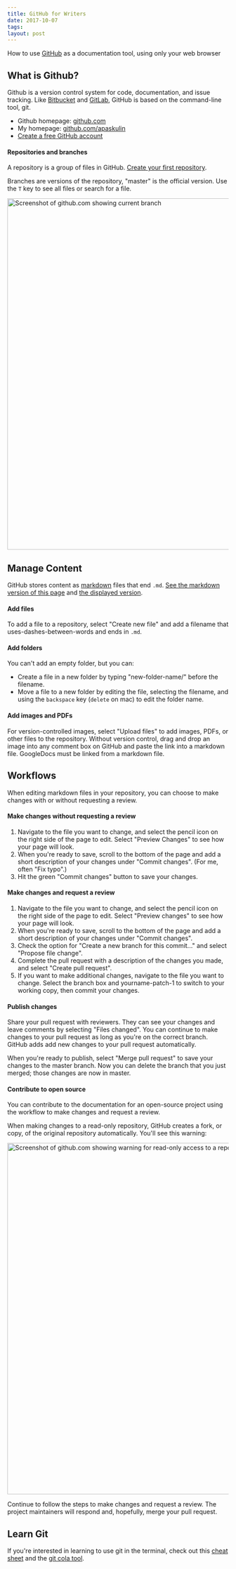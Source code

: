 ```yaml
---
title: GitHub for Writers
date: 2017-10-07
tags:
layout: post
---
```


How to use [GitHub](https://github.com) as a documentation tool, using only your web browser

## What is Github?
Github is a version control system for code, documentation, and issue tracking.
Like [Bitbucket](https://bitbucket.org/) and [GitLab](https://about.gitlab.com/), GitHub is based on the command-line tool, git.

- Github homepage: [github.com](https://github.com/)
- My homepage: [github.com/apaskulin](https://github.com/apaskulin)
- [Create a free GitHub account](https://help.github.com/articles/signing-up-for-a-new-github-account/)

#### Repositories and branches
A repository is a group of files in GitHub.
[Create your first repository](https://help.github.com/articles/create-a-repo/).

Branches are versions of the repository, "master" is the official version.
Use the `T` key to see all files or search for a file.

<img alt="Screenshot of github.com showing current branch" src="/images/github-branches.png" width="800px">

## Manage Content
GitHub stores content as [markdown] files that end `.md`.
[See the markdown version of this page](https://raw.githubusercontent.com/apaskulin/waxtechnical/master/source/articles/2017-10-07-github-for-writers.html.markdown) and [the displayed version](https://github.com/apaskulin/waxtechnical/blob/master/source/articles/2017-10-07-github-for-writers.html.markdown).

#### Add files
To add a file to a repository, select "Create new file" and add a filename
that uses-dashes-between-words and ends in `.md`.

#### Add folders
You can't add an empty folder, but you can:

- Create a file in a new folder by typing "new-folder-name/" before the
filename.
- Move a file to a new folder by editing the file, selecting the filename,
and using the `backspace` key (`delete` on mac) to edit the folder name.

#### Add images and PDFs
For version-controlled images, select "Upload files" to add images, PDFs, or other files to the repository.
Without version control, drag and drop an image into any comment box on GitHub and paste the link into a markdown file.
GoogleDocs must be linked from a markdown file.

## Workflows
When editing markdown files in your repository, you can choose to make changes with or without requesting a review.

#### Make changes without requesting a review
1. Navigate to the file you want to change, and select the pencil icon on the right side of the page to edit. Select "Preview Changes" to see how your page will look.
2. When you're ready to save, scroll to the bottom of the page and add a short description of your changes under "Commit changes". (For me, often "Fix typo".)
3. Hit the green "Commit changes" button to save your changes.

#### Make changes and request a review
1. Navigate to the file you want to change, and select the pencil icon on the right side of the page to edit. Select "Preview changes" to see how your page will look.
2. When you're ready to save, scroll to the bottom of the page and add a short description of your changes under "Commit changes".
3. Check the option for "Create a new branch for this commit..." and select "Propose file change".
4. Complete the pull request with a description of the changes you made, and select "Create pull request".
5. If you want to make additional changes, navigate to the file you want to change. Select the branch box and yourname-patch-1 to switch to your working copy, then commit your changes.

#### Publish changes
Share your pull request with reviewers.
They can see your changes and leave comments by selecting "Files changed".
You can continue to make changes to your pull request as long as you're on the
correct branch. GitHub adds add new changes to your pull request automatically.

When you're ready to publish, select "Merge pull request" to save your
changes to the master branch. Now you can delete the branch that you just
merged; those changes are now in master.

#### Contribute to open source
You can contribute to the documentation for an open-source project using the workflow to make changes and request a review.

When making changes to a read-only repository, GitHub creates a fork, or copy, of the original repository automatically.
You'll see this warning:

<img alt="Screenshot of github.com showing warning for read-only access to a repository" src="/images/github-warning.png" width="800px">

Continue to follow the steps to make changes and request a review.
The project maintainers will respond and, hopefully, merge your pull request.

## Learn Git
If you're interested in learning to use git in the terminal, check
out this [cheat sheet] and the [git cola tool](https://git-cola.github.io/).

[markdown]: https://enterprise.github.com/downloads/en/markdown-cheatsheet.pdf
[cheat sheet]: https://www.git-tower.com/blog/content/posts/54-git-cheat-sheet/git-cheat-sheet-large01.png
